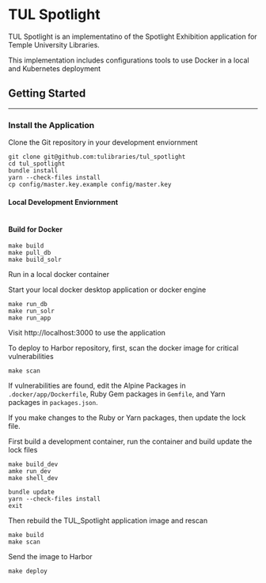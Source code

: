 # TUL Spotlight

TUL Spotlight is an implementatino of the Spotlight Exhibition application for
Temple University Libraries.

This implementation includes configurations tools to use Docker in a local and
Kubernetes deployment

## Getting Started
---

### Install the Application

Clone the Git repository in your development enviornment

```
git clone git@github.com:tulibraries/tul_spotlight
cd tul_spotlight
bundle install
yarn --check-files install
cp config/master.key.example config/master.key
```

#### Local Development Enviornment

```
```

#### Build for Docker

```
make build
make pull_db
make build_solr
```

Run in a local docker container

Start your local docker desktop application or docker engine

```
make run_db
make run_solr
make run_app
```

Visit http://localhost:3000 to use the application

To deploy to Harbor repository, first, scan the docker image for
critical vulnerabilities

```
make scan
```

If vulnerabilities are found,  edit the Alpine Packages in `.docker/app/Dockerfile`,
Ruby Gem packages in `Gemfile`, and Yarn packages in `packages.json`.

If you make changes to the Ruby or Yarn packages, then update the lock file.

First build a development container, run the container and build update the lock files

```
make build_dev
amke run_dev
make shell_dev

bundle update
yarn --check-files install
exit
```

Then rebuild the TUL_Spotlight application image and rescan

```
make build
make scan
```

Send the image to Harbor
```
make deploy
```
